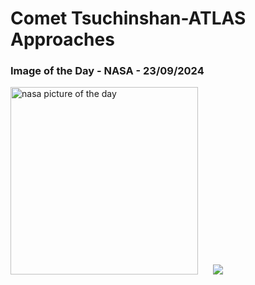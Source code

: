 # Comet Tsuchinshan-ATLAS Approaches
### Image of the Day - NASA - 23/09/2024
<img src="https://apod.nasa.gov/apod/image/2409/Comet23A3_Valente_960.jpg" alt="nasa picture of the day" width="300"/>&nbsp; &nbsp; &nbsp; <img src="https://github-readme-streak-stats.herokuapp.com/?user=tempo-riz&theme=dracula" >
 
 
 
 
 
 
 
 
 
 
 
 
 
 
 
 
 
 
 
 
 
 
 
 
 
 
 
 
 
 
 
 
 
 
 
 
 
 
 
 
 
